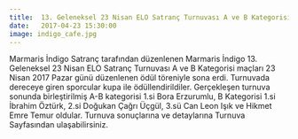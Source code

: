 ```yaml
---
title:  13. Geleneksel 23 Nisan ELO Satranç Turnuvası A ve B Kategorisi Maçları Sona Erdi
date:   2017-04-23 15:30:00
image: indigo_cafe.jpg
---
```


Marmaris İndigo Satranç tarafından düzenlenen Marmaris İndigo 13. Geleneksel 23 Nisan ELO Satranç Turnuvası A ve B Kategorisi maçları 23 Nisan 2017 Pazar günü düzenlenen ödül töreniyle sona erdi.
Turnuvada dereceye giren sporcular kupa ile ödüllendirildiler.
Gerçekleşen turnuva sonunda birleştirilmiş A-B kategorisi 1.si Bora Erzurumlu, B Kategorisi 1.si İbrahim Öztürk, 2.si Doğukan Çağrı Üçgül, 3.sü Can Leon Işık ve Hikmet Emre Temur oldular.
Turnuva sonuçlarına ve detaylarına Turnuva Sayfasından ulaşabilirsiniz.

